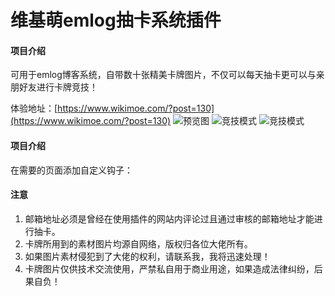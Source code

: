 # 维基萌emlog抽卡系统插件

#### 项目介绍
可用于emlog博客系统，自带数十张精美卡牌图片，不仅可以每天抽卡更可以与亲朋好友进行卡牌竞技！

体验地址：[https://www.wikimoe.com/?post=130](https://www.wikimoe.com/?post=130)
![预览图](https://gitee.com/uploads/images/2018/0423/102004_554a8f2e_1258290.png "QQ截图20180423101944.png")
![竞技模式](https://gitee.com/uploads/images/2018/0423/102131_49e221e9_1258290.jpeg "QQ截图20180423102031.jpg")
![竞技模式](https://gitee.com/uploads/images/2018/0423/103429_4793ca2f_1258290.jpeg "QQ截图20180423103345.jpg")

#### 项目介绍
在需要的页面添加自定义钩子：<?php doAction('wm_card_plugin'); ?>

#### 注意

1. 邮箱地址必须是曾经在使用插件的网站内评论过且通过审核的邮箱地址才能进行抽卡。
2. 卡牌所用到的素材图片均源自网络，版权归各位大佬所有。
3. 如果图片素材侵犯到了大佬的权利，请联系我，我将迅速处理！
4. 卡牌图片仅供技术交流使用，严禁私自用于商业用途，如果造成法律纠纷，后果自负！